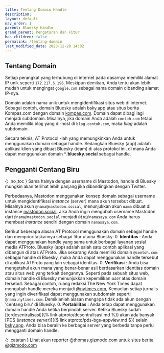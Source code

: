 ```yaml
---
title: Tentang Domain Handle
description:
layout: default
nav_order: 1
parent: Bluesky Handle
grand_parent: Pengaturan dan Fitur
has_children: false
permalink: /tentang-domain
last_modified_date: 2023-12-28 14:02
---
```


## Tentang Domain
Setiap perangkat yang terhubung di internet pada dasarnya memiliki alamat IP unik seperti `172.217.6.196`. Meskipun demikan, Anda tentu akan lebih mudah untuk mengingat `google.com` sebagai nama domain dibanding alamat IP-nya.

Domain adalah nama unik untuk mengidentifikasi situs web di internet. Sebagai contoh, domain Bluesky adalah [bsky.app](https://bsky.app) atau situs berita Kompas.com dengan domain [kompas.com](https://kompas.com). Domain dapat dibagi lagi menjadi subdomain. Misalnya, jika domain Anda adalah `contoh.com` tetapi Anda memiliki blog yang di-host di `blog.contoh.com`, maka *blog* adalah subdomain.

Secara teknis, AT Protocol -lah yang memungkinkan Anda untuk menggunakan domain sebagai handle. Sedangkan Bluesky (app) adalah aplikasi klien yang dibuat Bluesky (team) di atas protokol ini, di mana Anda dapat menggunakan domain ***.bluesky.social** sebagai handle.

## Pengganti Centang Biru
{: .no_toc }
Sama halnya dengan username di Mastodon, handle di Bluesky mungkin akan terlihat lebih panjang jika dibandingkan dengan Twitter.

Perbedaanya, Mastodon menggunakan konsep domain sebagai username untuk mengidentifikasi *instance* (server) mana akun tersebut dibuat. Misalnya akun `@nama@mastodon.social`, menunjukkan akun `nama` dibuat di instance [mastodon.social](https://mastodon.social). Jika Anda ingin mengubah username Mastodon dari `@nama@mastodon.social` menjadi `@ini@namasaya.com` Anda harus membuat *instance* sendiri dengan domain `namasaya.com`.

Berikut beberapa alasan AT Protocol menggunakan domain sebagai handle dan memprioritaskannya sebagai fitur utama Bluesky:
0. **Identitas** : Anda dapat menggunakan handle yang sama untuk berbagai layanan sosial media ATProto. Bluesky (app) adalah salah satu contoh aplikasi yang dibangun di atas ATProto. Jika sekarang Anda memiliki domain `@contoh.com` sebagai handle di Bluesky, maka Anda dapat menggunakan handle tersebut di aplikasi ATProto yang lain sebagai identitas.
0. **Verifikasi** : Anda bisa mengetahui akun mana yang benar-benar asli berdasarkan identitas domain atau situs web yang terkait dengannya. Seperti pada sebuah situs web, domain handle di Bluesky menunjukkan kepemilikan *user* atas domain tersebut. Sebagai contoh, ruang redaksi The New York Times dapat mengubah handle mereka menjadi [@nytimes.com](https://bsky.app/profile/nytimes.com), Kemudian setiap jurnalis yang ingin diverifikasi dapat menggunakan subdomain seperti `@nama.nytimes.com`. Demikianlah alasan mengapa tidak ada akun dengan 'centang biru' di Bluesky.
0. **Portabilitas** : Anda tetap dapat menggunakan domain handle Anda ketika berpindah server. Ketika Bluesky sudah [terdesentralisasi]({% link atproto/desentralisasi.md %}) akan ada banyak [PDS (*instance server*)]({$ link atproto/pds-bgs-appview.md $}) selain [bsky.app](https://bsky.app). Anda bisa beralih ke berbagai server yang berbeda tanpa perlu mengganti domain handle.

{: .catatan }
Lihat akun reporter [@thomas.gizmodo.com](https://bsky.app/profile/thomas.gizmodo.com) untuk situs berita [@gizmodo.com](https://bsky.app/profile/gizmodo.com)
